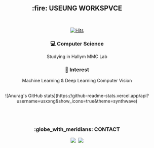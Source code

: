 <h2 align="center"> :fire: USEUNG WORKSPVCE </h2> <br>

<div align=center>

[![Hits](https://hits.seeyoufarm.com/api/count/incr/badge.svg?url=https%3A%2F%2Fgithub.com%2Fusxxng&count_bg=%23000000&title_bg=%23ED3F78&icon=youtube.svg&icon_color=%23E7E7E7&title=HELLO+VISITOR&edge_flat=true)](https://hits.seeyoufarm.com)
<br>

### :computer: Computer Science
Studying in Hallym MMC Lab

### :full_moon_with_face: Interest
Machine Learning & Deep Learning
Computer Vision

</div>

<div align=center>
<br>
![Anurag's GitHub stats](https://github-readme-stats.vercel.app/api?username=usxxng&show_icons=true&theme=synthwave)

<br><br>
<h3 align="center"> :globe_with_meridians: CONTACT </h3>
<p align="center">
  <a href="https://www.instagram.com/usxxng/"><img src="https://img.shields.io/badge/Instagram-000000?style=flat-square&logo=Instagram&logoColor=white"/></a>&nbsp
  <a href="mailto:you-seung1227@hanmail.net"><img src="https://img.shields.io/badge/Gmail-d14836?style=flat-square&logo=Gmail&logoColor=white"/></a>
</p>
<br>

</div>

<!--
**usxxng/usxxng** is a ✨ _special_ ✨ repository because its `README.md` (this file) appears on your GitHub profile.

Here are some ideas to get you started:

- 🔭 I’m currently working on ...
- 🌱 I’m currently learning ...
- 👯 I’m looking to collaborate on ...
- 🤔 I’m looking for help with ...
- 💬 Ask me about ...
- 📫 How to reach me: ...
- 😄 Pronouns: ...
- ⚡ Fun fact: ...
-->
